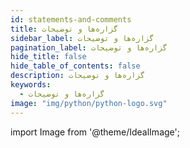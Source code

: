 ```yaml
---
id: statements-and-comments
title: گزاره‌ها و توضیحات
sidebar_label: گزاره‌ها و توضیحات
pagination_label: گزاره‌ها و توضیحات
hide_title: false
hide_table_of_contents: false
description: گزاره‌ها و توضیحات
keywords:
  - گزاره‌ها و توضیحات
image: "img/python/python-logo.svg"
---
```


import Image from '@theme/IdealImage';
